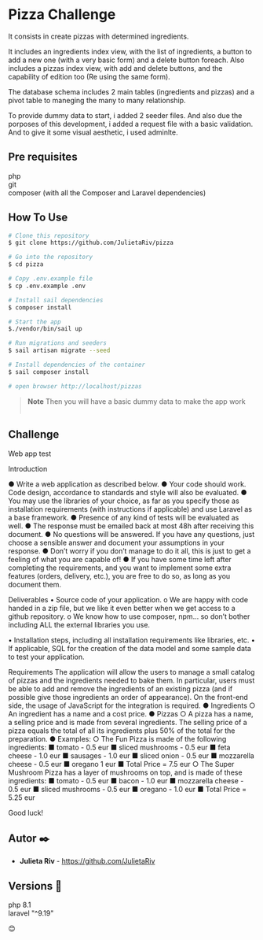 # Pizza Challenge

It consists in create pizzas with determined ingredients.

It includes an ingredients index view, with the list of ingredients, a button to add a new one (with a very basic form) and a delete button foreach. 
Also includes a pizzas index view, with add and delete buttons, and the capability of edition too (Re using the same form). 

The database schema includes 2 main tables (ingredients and pizzas) and a pivot table to maneging the many to many relationship.

To provide dummy data to start, i added 2 seeder files. And also due the porposes of this development, i added a request file with a basic validation.
And to give it some visual aesthetic, i used adminlte.


## Pre requisites

php<br> 
git<br>
composer (with all the Composer and Laravel dependencies)


## How To Use

```bash
# Clone this repository
$ git clone https://github.com/JulietaRiv/pizza

# Go into the repository
$ cd pizza

# Copy .env.example file
$ cp .env.example .env

# Install sail dependencies
$ composer install

# Start the app
$./vendor/bin/sail up

# Run migrations and seeders
$ sail artisan migrate --seed

# Install dependencies of the container
$ sail composer install

# open browser http://localhost/pizzas
```

> **Note**
> Then you will have a basic dummy data to make the app work <br> <br>


## Challenge 
Web app test

Introduction

● Write a web application as described below.
● Your code should work. Code design, accordance to standards and style will also be
evaluated.
● You may use the libraries of your choice, as far as you specify those as installation
requirements (with instructions if applicable) and use Laravel as a base framework.
● Presence of any kind of tests will be evaluated as well.
● The response must be emailed back at most 48h after receiving this document.
● No questions will be answered. If you have any questions, just choose a sensible answer
and document your assumptions in your response.
● Don’t worry if you don’t manage to do it all, this is just to get a feeling of what you are
capable of!
● If you have some time left after completing the requirements, and you want to implement
some extra features (orders, delivery, etc.), you are free to do so, as long as you
document them.

Deliverables
• Source code of your application.
o We are happy with code handed in a ​zip file​, but we like it even better when we
get access to a github repository​.
o We know how to use composer, npm... so don’t bother including ALL the external
libraries you use.

• Installation steps, including all installation requirements like libraries, etc.
• If applicable, SQL for the creation of the data model and some sample data to test your
application.

Requirements
The application will allow the users to manage a small catalog of pizzas and the ingredients
needed to bake them. In particular, users must be able to add and remove the ingredients of an
existing pizza (and if possible give those ingredients an order of appearance).
On the front-end side, the usage of JavaScript for the integration is required.
● Ingredients
○ An ingredient has a name and a cost price.
● Pizzas
○ A pizza has a name, a selling price and is made from several ingredients.
The selling price of a pizza equals the total of all its ingredients plus 50% of the total for the
preparation.
● Examples:
○ The Fun Pizza is made of the following ingredients:
■ tomato - 0.5 eur
■ sliced mushrooms - 0.5 eur
■ feta cheese - 1.0 eur
■ sausages - 1.0 eur
■ sliced onion - 0.5 eur
■ mozzarella cheese - 0.5 eur
■ oregano 1 eur
■ Total Price = 7.5 eur
○ The Super Mushroom Pizza has a layer of mushrooms on top, and is made of
these ingredients:
■ tomato - 0.5 eur
■ bacon - 1.0 eur
■ mozzarella cheese - 0.5 eur
■ sliced mushrooms - 0.5 eur
■ oregano - 1.0 eur
■ Total Price = 5.25 eur

Good luck!


## Autor ✒️

* **Julieta Riv** - https://github.com/JulietaRiv


## Versions 📌

php 8.1<br>
laravel "^9.19"


 😊

